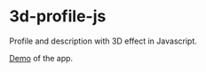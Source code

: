 # 3d-profile-js
Profile and description with 3D effect in Javascript.

[Demo](https://arp-profile-3d.netlify.app/) of the app.
